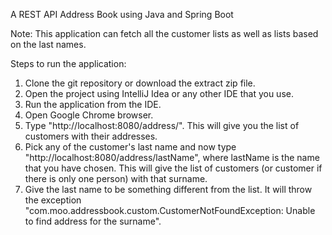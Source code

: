 A REST API Address Book using Java and Spring Boot


Note: This application can fetch all the customer lists as well as lists based on the last names.

Steps to run the application:
1. Clone the git repository or download the extract zip file.
2. Open the project using IntelliJ Idea or any other IDE that you use.
3. Run the application from the IDE.
4. Open Google Chrome browser.
5. Type "http://localhost:8080/address/". This will give you the list of customers with their addresses.
6. Pick any of the customer's last name and now type "http://localhost:8080/address/lastName", where lastName is the name that you have chosen. This will give the list of customers (or customer if there is only one person) with that surname.
7. Give the last name to be something different from the list. It will throw the exception "com.moo.addressbook.custom.CustomerNotFoundException: Unable to find address for the surname".
